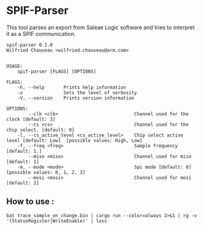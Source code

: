 # SPIF-Parser

This tool parses an export from Saleae Logic software and tries to interpret it as a SPIF communication.
```
spif-parser 0.1.0
Wilfried Chauveau <wilfried.chauveau@arm.com>


USAGE:
    spif-parser [FLAGS] [OPTIONS]

FLAGS:
    -h, --help       Prints help information
    -v               Sets the level of verbosity
    -V, --version    Prints version information

OPTIONS:
        --clk <clk>                            Channel used for the clock [default: 3]
        --cs <cs>                              Channel used for the chip select. [default: 0]
    -l, --cs_active_level <cs_active_level>    Chip select active level [default: Low]  [possible values: High, Low]
    -f, --freq <freq>                          Sample frequency [default: 1.]
        --miso <miso>                          Channel used for miso [default: 1]
    -m, --mode <mode>                          Spi mode [default: 0]  [possible values: 0, 1, 2, 3]
        --mosi <mosi>                          Channel used for mosi [default: 2]
```
## How to use :

`bat trace_sample_on_change.bin | cargo run --color=always 2>&1 | rg -v '(StatusRegister|WriteEnable)' | less`
